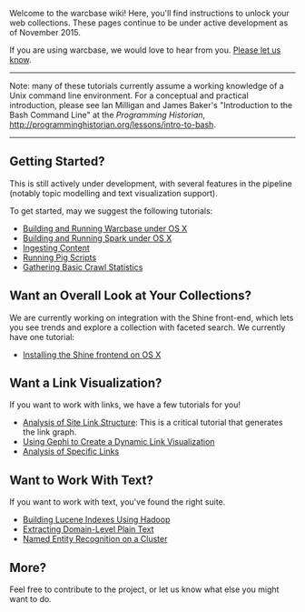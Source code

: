 Welcome to the warcbase wiki! Here, you'll find instructions to unlock your web collections. These pages continue to be under active development as of November 2015.

If you are using warcbase, we would love to hear from you. [Please let us know](mailto:i2millig@uwaterloo.ca).

***

Note: many of these tutorials currently assume a working knowledge of a Unix command line environment. For a conceptual and practical introduction, please see Ian Milligan and James Baker's "Introduction to the Bash Command Line" at the *Programming Historian*, <http://programminghistorian.org/lessons/intro-to-bash>.

***

<h2>Getting Started?</h2>

This is still actively under development, with several features in the pipeline (notably topic modelling and text visualization support).

To get started, may we suggest the following tutorials:
* [Building and Running Warcbase under OS X](https://github.com/lintool/warcbase/wiki/Building-and-Running-Warcbase-Under-OS-X)
* [Building and Running Spark under OS X](https://github.com/lintool/warcbase/wiki/Installing-and-Running-Spark-under-OS-X)
* [Ingesting Content](https://github.com/lintool/warcbase/wiki/Getting-Started:-Ingesting-Content)
* [Running Pig Scripts](https://github.com/lintool/warcbase/wiki/Pig:-Running-Pig-Scripts)
* [Gathering Basic Crawl Statistics](https://github.com/lintool/warcbase/wiki/Pig:-Gathering-and-Visualizing-Basic-Crawl-Statistics)

<h2>Want an Overall Look at Your Collections?</h2>

We are currently working on integration with the Shine front-end, which lets you see trends and explore a collection with faceted search. We currently have one tutorial:
* [Installing the Shine frontend on OS X](https://github.com/lintool/warcbase/wiki/Shine:-Installing-Shine-Frontend-on-OS-X)

<h2>Want a Link Visualization?</h2>

If you want to work with links, we have a few tutorials for you!
* [Analysis of Site Link Structure](https://github.com/lintool/warcbase/wiki/Pig:-Analysis-of-Site-Link-Structure): This is a critical tutorial that generates the link graph.
* [Using Gephi to Create a Dynamic Link Visualization](https://github.com/lintool/warcbase/wiki/Gephi:-Converting-Site-Link-Structure-into-Dynamic-Visualization)
* [Analysis of Specific Links](https://github.com/lintool/warcbase/wiki/Pig:-Analysis-of-Links-to-Social-Media)

<h2>Want to Work With Text?</h2>

If you want to work with text, you've found the right suite.
* [Building Lucene Indexes Using Hadoop](https://github.com/lintool/warcbase/wiki/Building-Lucene-Indexes-Using-Hadoop)
* [Extracting Domain-Level Plain Text](https://github.com/lintool/warcbase/wiki/Pig:-Extracting-Domain-Level-Plain-Text)
* [Named Entity Recognition on a Cluster](https://github.com/lintool/warcbase/wiki/Pig:-Named-Entity-Recognition-(on-a-cluster))

<h2>More?</h2>

Feel free to contribute to the project, or let us know what else you might want to do. 